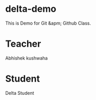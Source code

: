 # delta-demo
This is Demo for Git &apm; Github Class.

# Teacher
Abhishek kushwaha
# Student
Delta Student